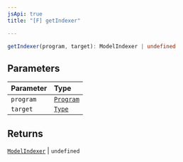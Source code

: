 ```yaml
---
jsApi: true
title: "[F] getIndexer"

---
```

```ts
getIndexer(program, target): ModelIndexer | undefined
```

## Parameters

| Parameter | Type |
| :------ | :------ |
| `program` | [`Program`](../interfaces/Program.md) |
| `target` | [`Type`](../type-aliases/Type.md) |

## Returns

[`ModelIndexer`](../type-aliases/ModelIndexer.md) \| `undefined`
